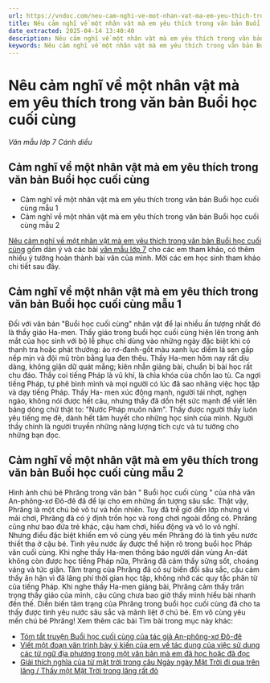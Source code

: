 ```yaml
---
url: https://vndoc.com/neu-cam-nghi-ve-mot-nhan-vat-ma-em-yeu-thich-trong-van-ban-buoi-hoc-cuoi-cung-328592
title: Nêu cảm nghĩ về một nhân vật mà em yêu thích trong văn bản Buổi học cuối cùng - Văn mẫu lớp 7 Cánh diều - VnDoc.com
date_extracted: 2025-04-14 13:40:40
description: Nêu cảm nghĩ về một nhân vật mà em yêu thích trong văn bản Buổi học cuối cùng bao gồm các đoạn văn mẫu hay cho các em tham khảo.
keywords: Nêu cảm nghĩ về một nhân vật mà em yêu thích trong văn bản Buổi học cuối cùng,ngữ văn lớp 7 tập 1,văn mẫu lớp 7,tập làm văn lớp 7,ngữ văn 7,buổi học cuối cùng,ngu van 7,cảm nghĩ về thầy giáo hamen trong buổi học cuối cùng,văn 7,văn 7 cánh diều,ngữ văn 7 cánh diều
---
```


# Nêu cảm nghĩ về một nhân vật mà em yêu thích trong văn bản Buổi học cuối cùng
 _Văn mẫu lớp 7 Cánh diều_
## Cảm nghĩ về một nhân vật mà em yêu thích trong văn bản Buổi học cuối cùng
  * Cảm nghĩ về một nhân vật mà em yêu thích trong văn bản Buổi học cuối cùng mẫu 1
  * Cảm nghĩ về một nhân vật mà em yêu thích trong văn bản Buổi học cuối cùng mẫu 2

[Nêu cảm nghĩ về một nhân vật mà em yêu thích trong văn bản Buổi học cuối cùng](<https://vndoc.com/neu-cam-nghi-ve-mot-nhan-vat-ma-em-yeu-thich-trong-van-ban-buoi-hoc-cuoi-cung-328592>) gồm dàn ý và các bài [văn mẫu lớp 7](<https://vndoc.com/van-mau-lop7>) cho các em tham khảo, có thêm nhiều ý tưởng hoàn thành bài văn của mình. Mời các em học sinh tham khảo chi tiết sau đây.
## **Cảm nghĩ về một nhân vật mà em yêu thích trong văn bản Buổi học cuối cùng mẫu 1**
Đối với văn bản "Buổi học cuối cùng" nhân vật để lại nhiều ấn tượng nhất đó là thầy giáo Ha-men. Thấy giáo trong buổi học cuối cùng hiện lên trong ánh mắt của học sinh với bộ lễ phục chỉ dùng vào những ngày đặc biệt khi có thanh tra hoặc phát thưởng: áo rơ-đanh-gốt màu xanh lục diềm lá sen gấp nếp mịn và đội mũ tròn bằng lụa đen thêu. Thầy Ha-men hôm nay rất dịu dàng, không giận dữ quát mắng; kiên nhẫn giảng bài, chuẩn bị bài học rất chu đáo. Thầy coi tiếng Pháp là vũ khí, là chìa khóa của chốn lao tù. Ca ngợi tiếng Pháp, tự phê bình mình và mọi người có lúc đã sao nhãng việc học tập và dạy tiếng Pháp. Thầy Ha- men xúc động mạnh, người tái nhợt, nghẹn ngào, không nói được hết câu, nhưng thầy đã dồn hết sức mạnh để viết lên bảng dòng chữ thật to: "Nước Pháp muôn năm". Thấy được người thầy luôn yêu tiếng mẹ đẻ, dành hết tâm huyết cho những học sinh của mình. Người thầy chính là người truyền những năng lượng tích cực và tư tưởng cho những bạn đọc.
## **Cảm nghĩ về một nhân vật mà em yêu thích trong văn bản Buổi học cuối cùng mẫu 2**
Hình ảnh chú bé Phrăng trong văn bản " Buổi học cuối cùng " của nhà văn An-phông-xơ Đô-đê đã để lại cho em những ấn tượng sâu sắc. Thật vậy, Phrăng là một chú bé vô tư và hồn nhiên. Tuy đã trễ giờ đến lớp nhưng vì mải chơi, Phrăng đã có ý định trốn học và rong chơi ngoài đồng cỏ. Phrăng cũng như bao đứa trẻ khác, cậu ham chơi, hiếu động và vô lo vô nghĩ. Nhưng điều đặc biệt khiến em vô cùng yêu mến Phrăng đó là tình yêu nước thiết tha ở cậu bé. Tình yêu nước ấy được thể hiện rõ trong buổi học Pháp văn cuối cùng. Khi nghe thầy Ha-men thông báo người dân vùng An-dát không còn được học tiếng Pháp nữa, Phrăng đã cảm thấy sửng sốt, choáng váng và tức giận. Tâm trạng của Phrăng đã có sự biến đổi sâu sắc, cậu cảm thấy ân hận vì đã lãng phí thời gian học tập, không nhớ các quy tắc phân từ của tiếng Pháp. Khi nghe thầy Ha-men giảng bài, Phrăng cảm thấy trân trọng thầy giáo của mình, cậu cũng chưa bao giờ thấy mình hiểu bài nhanh đến thế. Diễn biến tâm trạng của Phrăng trong buổi học cuối cùng đã cho ta thấy được tình yêu nước sâu sắc và mãnh liệt ở chú bé. Em vô cùng yêu mến chú bé Phrăng\!
Xem thêm các bài Tìm bài trong mục này khác:
  * [Tóm tắt truyện Buổi học cuối cùng của tác giả An-phông-xơ Đô-đê](</tom-tat-truyen-buoi-hoc-cuoi-cung-cua-tac-gia-an-phong-xo-do-de-119778>)
  * [Viết một đoạn văn trình bày ý kiến của em về tác dụng của việc sử dụng các từ ngữ địa phương trong một văn bản mà em đã học hoặc đã đọc](</viet-mot-doan-van-trinh-bay-y-kien-cua-em-ve-tac-dung-cua-viec-su-dung-cac-tu-ngu-dia-phuong-trong-mot-van-ban-ma-em-da-hoc-hoac-da-doc-273003>)
  * [Giải thích nghĩa của từ mặt trời trong câu Ngày ngày Mặt Trời đi qua trên lăng / Thấy một Mặt Trời trong lăng rất đỏ](</giai-thich-nghia-cua-tu-mat-troi-trong-cau-ngay-ngay-mat-troi-di-qua-tren-lang-thay-mot-mat-troi-trong-lang-rat-do-281209>)

